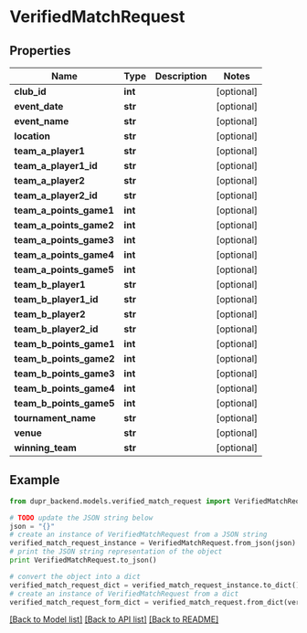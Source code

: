 # VerifiedMatchRequest


## Properties
Name | Type | Description | Notes
------------ | ------------- | ------------- | -------------
**club_id** | **int** |  | [optional] 
**event_date** | **str** |  | [optional] 
**event_name** | **str** |  | [optional] 
**location** | **str** |  | [optional] 
**team_a_player1** | **str** |  | [optional] 
**team_a_player1_id** | **str** |  | [optional] 
**team_a_player2** | **str** |  | [optional] 
**team_a_player2_id** | **str** |  | [optional] 
**team_a_points_game1** | **int** |  | [optional] 
**team_a_points_game2** | **int** |  | [optional] 
**team_a_points_game3** | **int** |  | [optional] 
**team_a_points_game4** | **int** |  | [optional] 
**team_a_points_game5** | **int** |  | [optional] 
**team_b_player1** | **str** |  | [optional] 
**team_b_player1_id** | **str** |  | [optional] 
**team_b_player2** | **str** |  | [optional] 
**team_b_player2_id** | **str** |  | [optional] 
**team_b_points_game1** | **int** |  | [optional] 
**team_b_points_game2** | **int** |  | [optional] 
**team_b_points_game3** | **int** |  | [optional] 
**team_b_points_game4** | **int** |  | [optional] 
**team_b_points_game5** | **int** |  | [optional] 
**tournament_name** | **str** |  | [optional] 
**venue** | **str** |  | [optional] 
**winning_team** | **str** |  | [optional] 

## Example

```python
from dupr_backend.models.verified_match_request import VerifiedMatchRequest

# TODO update the JSON string below
json = "{}"
# create an instance of VerifiedMatchRequest from a JSON string
verified_match_request_instance = VerifiedMatchRequest.from_json(json)
# print the JSON string representation of the object
print VerifiedMatchRequest.to_json()

# convert the object into a dict
verified_match_request_dict = verified_match_request_instance.to_dict()
# create an instance of VerifiedMatchRequest from a dict
verified_match_request_form_dict = verified_match_request.from_dict(verified_match_request_dict)
```
[[Back to Model list]](../README.md#documentation-for-models) [[Back to API list]](../README.md#documentation-for-api-endpoints) [[Back to README]](../README.md)


